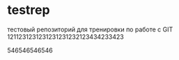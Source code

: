 testrep
=======

тестовый репозиторий для тренировки по работе с GIT
1211231231231231231232123434233423

546546546546